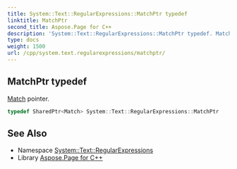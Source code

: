 ```yaml
---
title: System::Text::RegularExpressions::MatchPtr typedef
linktitle: MatchPtr
second_title: Aspose.Page for C++
description: 'System::Text::RegularExpressions::MatchPtr typedef. Match pointer in C++.'
type: docs
weight: 1500
url: /cpp/system.text.regularexpressions/matchptr/
---
```

## MatchPtr typedef


[Match](../match/) pointer.

```cpp
typedef SharedPtr<Match> System::Text::RegularExpressions::MatchPtr
```

## See Also

* Namespace [System::Text::RegularExpressions](../)
* Library [Aspose.Page for C++](../../)
